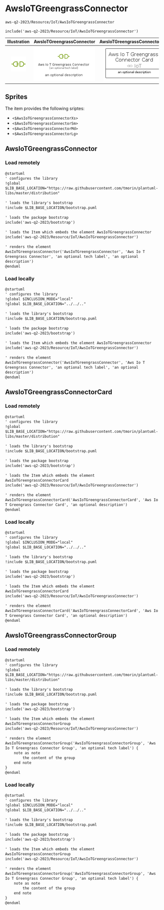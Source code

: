 # AwsIoTGreengrassConnector


```text
aws-q2-2023/Resource/IoT/AwsIoTGreengrassConnector
```

```text
include('aws-q2-2023/Resource/IoT/AwsIoTGreengrassConnector')
```



| Illustration | AwsIoTGreengrassConnector | AwsIoTGreengrassConnectorCard | AwsIoTGreengrassConnectorGroup |
| :---: | :---: | :---: | :---: |
| ![illustration for Illustration](../../../aws-q2-2023/Resource/IoT/AwsIoTGreengrassConnector.png) | ![illustration for AwsIoTGreengrassConnector](../../../aws-q2-2023/Resource/IoT/AwsIoTGreengrassConnector.Local.png) | ![illustration for AwsIoTGreengrassConnectorCard](../../../aws-q2-2023/Resource/IoT/AwsIoTGreengrassConnectorCard.Local.png) | ![illustration for AwsIoTGreengrassConnectorGroup](../../../aws-q2-2023/Resource/IoT/AwsIoTGreengrassConnectorGroup.Local.png) |



## Sprites
The item provides the following sriptes:

- `<$AwsIoTGreengrassConnectorXs>`
- `<$AwsIoTGreengrassConnectorSm>`
- `<$AwsIoTGreengrassConnectorMd>`
- `<$AwsIoTGreengrassConnectorLg>`





## AwsIoTGreengrassConnector

### Load remotely
```plantuml
@startuml
' configures the library
!global $LIB_BASE_LOCATION="https://raw.githubusercontent.com/tmorin/plantuml-libs/master/distribution"

' loads the library's bootstrap
!include $LIB_BASE_LOCATION/bootstrap.puml

' loads the package bootstrap
include('aws-q2-2023/bootstrap')

' loads the Item which embeds the element AwsIoTGreengrassConnector
include('aws-q2-2023/Resource/IoT/AwsIoTGreengrassConnector')

' renders the element
AwsIoTGreengrassConnector('AwsIoTGreengrassConnector', 'Aws Io T Greengrass Connector', 'an optional tech label', 'an optional description')
@enduml
```

### Load locally
```plantuml
@startuml
' configures the library
!global $INCLUSION_MODE="local"
!global $LIB_BASE_LOCATION="../../.."

' loads the library's bootstrap
!include $LIB_BASE_LOCATION/bootstrap.puml

' loads the package bootstrap
include('aws-q2-2023/bootstrap')

' loads the Item which embeds the element AwsIoTGreengrassConnector
include('aws-q2-2023/Resource/IoT/AwsIoTGreengrassConnector')

' renders the element
AwsIoTGreengrassConnector('AwsIoTGreengrassConnector', 'Aws Io T Greengrass Connector', 'an optional tech label', 'an optional description')
@enduml
```

## AwsIoTGreengrassConnectorCard

### Load remotely
```plantuml
@startuml
' configures the library
!global $LIB_BASE_LOCATION="https://raw.githubusercontent.com/tmorin/plantuml-libs/master/distribution"

' loads the library's bootstrap
!include $LIB_BASE_LOCATION/bootstrap.puml

' loads the package bootstrap
include('aws-q2-2023/bootstrap')

' loads the Item which embeds the element AwsIoTGreengrassConnectorCard
include('aws-q2-2023/Resource/IoT/AwsIoTGreengrassConnector')

' renders the element
AwsIoTGreengrassConnectorCard('AwsIoTGreengrassConnectorCard', 'Aws Io T Greengrass Connector Card', 'an optional description')
@enduml
```

### Load locally
```plantuml
@startuml
' configures the library
!global $INCLUSION_MODE="local"
!global $LIB_BASE_LOCATION="../../.."

' loads the library's bootstrap
!include $LIB_BASE_LOCATION/bootstrap.puml

' loads the package bootstrap
include('aws-q2-2023/bootstrap')

' loads the Item which embeds the element AwsIoTGreengrassConnectorCard
include('aws-q2-2023/Resource/IoT/AwsIoTGreengrassConnector')

' renders the element
AwsIoTGreengrassConnectorCard('AwsIoTGreengrassConnectorCard', 'Aws Io T Greengrass Connector Card', 'an optional description')
@enduml
```

## AwsIoTGreengrassConnectorGroup

### Load remotely
```plantuml
@startuml
' configures the library
!global $LIB_BASE_LOCATION="https://raw.githubusercontent.com/tmorin/plantuml-libs/master/distribution"

' loads the library's bootstrap
!include $LIB_BASE_LOCATION/bootstrap.puml

' loads the package bootstrap
include('aws-q2-2023/bootstrap')

' loads the Item which embeds the element AwsIoTGreengrassConnectorGroup
include('aws-q2-2023/Resource/IoT/AwsIoTGreengrassConnector')

' renders the element
AwsIoTGreengrassConnectorGroup('AwsIoTGreengrassConnectorGroup', 'Aws Io T Greengrass Connector Group', 'an optional tech label') {
    note as note
        the content of the group
    end note
}
@enduml
```

### Load locally
```plantuml
@startuml
' configures the library
!global $INCLUSION_MODE="local"
!global $LIB_BASE_LOCATION="../../.."

' loads the library's bootstrap
!include $LIB_BASE_LOCATION/bootstrap.puml

' loads the package bootstrap
include('aws-q2-2023/bootstrap')

' loads the Item which embeds the element AwsIoTGreengrassConnectorGroup
include('aws-q2-2023/Resource/IoT/AwsIoTGreengrassConnector')

' renders the element
AwsIoTGreengrassConnectorGroup('AwsIoTGreengrassConnectorGroup', 'Aws Io T Greengrass Connector Group', 'an optional tech label') {
    note as note
        the content of the group
    end note
}
@enduml
```

